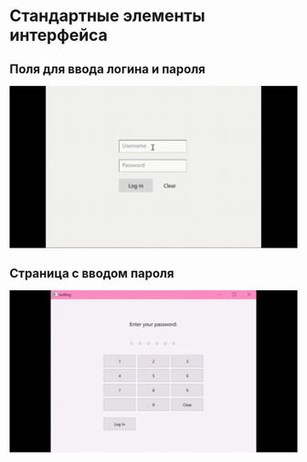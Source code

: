 # Стандартные элементы интерфейса

## Поля для ввода логина и пароля
![Alt text](login_password/gif/show.gif)

## Страница с вводом пароля
![Alt text](pincode/gif/show.gif)
